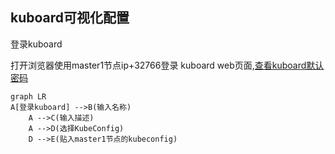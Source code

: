 ## kuboard可视化配置

登录kuboard

打开浏览器使用master1节点ip+32766登录 kuboard web页面,[查看kuboard默认密码](./admin.md)

              
```mermaid
graph LR
A[登录kuboard] -->B(输入名称)
    A -->C(输入描述)
    A -->D(选择KubeConfig)
    D -->E(贴入master1节点的kubeconfig)
```
